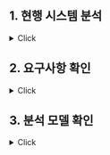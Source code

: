 ## **1. 현행 시스템 분석**
<details><summary>Click</summary>
 1. 플랫폼 기능 분석<br/>   
  > - 플랫폼의 개념
</details>


## **2. 요구사항 확인**
<details><summary>Click</summary>
</details>


## **3. 분석 모델 확인**
<details><summary>Click</summary>
</details>
